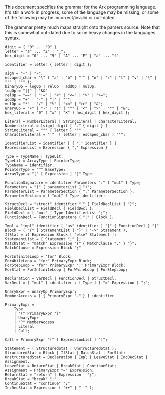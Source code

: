 This document specifies the grammar for the Ark programming language. It's still a work in progress,
some of the language may be missing, or some of the following may be incorrect/invalid or out-dated.

The grammar pretty much maps straight onto the parsers source. Note that this is
somewhat out-dated due to some heavy changes in the languages syntax.

	digit = { "0" ... "9" }
	letter = "a" ... "Z" | "_";
	hex_digit = "0" ... "9" | "A" ... "F" | "a" ... "f"

	identifier = letter { letter | digit };

	sign = "+" | "-";
	escaped_char = "\" ( "a" | "b" | "f" | "n" | "r" | "t" | "v" | "\" | "'" | """ );
	binaryOp = logOp | relOp | addOp | mulOp;
	logOp = "||" | "&&"
	relOp = "==" | "!=" | "<" | "<=" | ">" | ">=";
	addOp = "+" | "-" | "|" | "^";
	mulOp = "*" | "/" | "%" | "<<" | ">>" | "&";
	unaryOp = "+" | "-" | "!" | "^" | "<" | ">" | "*" | "&";
	hex_literal = "0" ( "x" | "X" ) hex_digit { hex_digit };

	Literal = NumberLiteral | StringLiteral | CharacterLiteral;
	NumberLiteral = [sign] digit [ "." { digit } ]
	StringLiteral = """ { letter } """;
	CharacterLiteral = "'"  ( letter | escaped_char ) "'";

	IdentifierList = identifier [ { "," identifier } ]
	ExpressionList = Expression { "," Expression }

	Type = TypeName | TypeLit.
	TypeLit = ArrayType | PointerType;
	TypeName = identifier;
	PointerType = "^" BaseType;
	ArrayType = "[" [ Expression ] "]" Type.

	FunctionSignature = identifier Parameters ":" [ "mut" ] Type;
	Parameters = "(" [ parameterList ] ")";
	ParameterList = ParameterSection { "," ParameterSection };
	ParameterSection = [ "mut" ] Type identifier;

	StructDecl = "struct" identifier "{" [ FieldDeclList ] "}";
	FieldDeclList = FieldDecl { FieldDecl };
	FieldDecl = [ "mut" ] Type IdentifierList ";";
	FunctionDecl = FunctionSignature ( ";" | Block );

	Impl = "impl" identifier [ "as" identifier ] "{" { FunctionDecl } "}"
	Block = ( "{" [ StatementList ] "}" | "->" Statement );
	IfStat = if Expression Block [ "else" Statement ];
	StatementList = { Statement ";" };
	MatchStat = "match" Expression "{" { MatchClause "," } "}";
	MatchClause = Expression Block ";";

	ForInfiniteLoop = "for" Block;
	ForWhileLoop = "for" PrimaryExpr Block;
	ForStepLoop = "for" PrimaryExpr "," PrimaryExpr Block;
	ForStat = ForInfiniteLoop | ForWhileLoop | ForStepLoop;

	Declaration = VarDecl | FunctionDecl | StructDecl.
	VarDecl = [ "mut" ] identifier : [ Type ] [ "=" Expression ] ";";

	UnaryExpr = unaryOp PrimaryExpr;
	MemberAccess = [ { PrimaryExpr "." } ] identifier

	PrimaryExpr =
		Type
		| "(" PrimaryExpr ")"
		| UnaryExpr
		| "^" MemberAccess
		| Literal
		| Call;

	Call = PrimaryExpr "(" [ ExpressionList ] ")";

	Statement = ( StructuredStat | UnstructuredStat );
	StructuredStat = Block | IfStat | MatchStat | ForStat;
	UnstructuredStat = Declaration | Impl | LeaveStat | IncDecStat | Assignment.
	LeaveStat = ReturnStat | BreakStat | ContinueStat;
	Assignment = PrimaryExpr "=" Expression;
	ReturnStat = "return" [ Expression ] ";";
	BreakStat = "break" ";"
	ContinueStat = "continue" ";"
	IncDecStat = Expression ( "++" | "--" );
